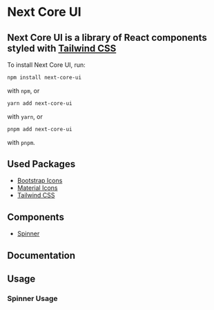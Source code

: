 # Next Core UI

## Next Core UI is a library of React components styled with [Tailwind CSS](https://tailwindcss.com/)

To install Next Core UI, run:

```bash
npm install next-core-ui
```

with `npm`, or

```bash
yarn add next-core-ui
```

with `yarn`, or

```bash
pnpm add next-core-ui
```

with `pnpm`.

## Used Packages

- [Bootstrap Icons](https://icons.getbootstrap.com/)
- [Material Icons](https://material-ui.com/components/material-icons/)
- [Tailwind CSS](https://tailwindcss.com/)

## Components

- [Spinner](./typedoc/interfaces/SpinnerProps.md)

## Documentation

## Usage

### Spinner Usage
